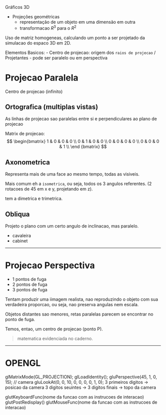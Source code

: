 Gráficos 3D
- Projeções geométricas
    - representação de um objeto em uma dimensão em outra
    - transformacao $R^3$ para o $R^2$ 

Uso de matriz homogeneas, calculando um ponto a ser projetado da simulacao do espaco 3D em 2D.

Elementos Basicos:
    - Centro de projecao: origem dos `raios de projecao` / Projetantes
    - pode ser paralelo ou em perspectiva


# Projecao Paralela 
Centro de projecao (infinito) 

## Ortografica (multiplas vistas)
As linhas de projecao sao paralelas entre si e perpendiculares ao plano de projecao

Matrix de projecao:
$$ 
\begin{bmatrix}
1 & 0 & 0 & 0 \\
0 & 1 & 0 & 0 \\
0 & 0 & 0 & 0 \\
0 & 0 & 0 & 1 \\
\end {bmatrix}
$$


## Axonometrica
Representa mais de uma face ao mesmo tempo, todas as visiveis.

Mais comum eh a `isometrica`, ou seja, todos os 3 angulos referentes. (2 rotacoes de 45 em x e y, projetando em z).

tem a dimetrica e trimetrica.

## Obliqua
Projeto o plano com um certo angulo de inclinacao, mas paralelo.
- cavaleira
- cabinet

---

# Projecao Perspectiva

- 1 pontos de fuga
- 2 pontos de fuga
- 3 pontos de fuga

Tentam produzir uma iimagem realista, nao reproduzindo o objeto com sua verdadeira proporcao, ou seja, nao preserva angulas nem escala.

Objetos distantes sao menores, retas paralelas parecem se encontrar no ponto de fuga.

Temos, entao, um centro de projecao (ponto P). 

> matematica evidenciada no caderno.

---
# OPENGL

  glMatrixMode(GL_PROJECTION);
  glLoadIdentity();
  gluPerspective(45, 1, 0, 15);
  // camera
  gluLookAt(0, 0, 10, 0, 0, 0, 0, 1, 0);
      3 primeiros digitos -> posicao da camera 
      3 digitos seuintes  ->
      3 digitos finais -> topo da camera

  glutKeyboardFunc(nome da funcao com as instrucoes de interacao)
  glutPostRedisplay()
  glutMouseFunc(nome da funcao com as instrucoes de interacao)
